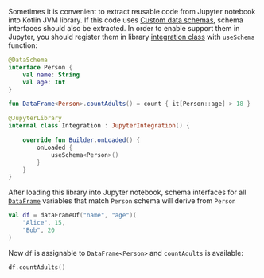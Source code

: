 [//]: # (title: Use external Data Schemas in Jupyter)

<!---IMPORT org.jetbrains.kotlinx.dataframe.samples.api.Schemas-->

Sometimes it is convenient to extract reusable code from Jupyter notebook into Kotlin JVM library. If this code
uses [Custom data schemas](#custom-data-schemas), schema interfaces should also be extracted. In order to enable support
them in Jupyter, you should register them in
library [integration class](https://github.com/Kotlin/kotlin-jupyter/blob/master/docs/libraries.md) with `useSchema`
function:

```kotlin
@DataSchema
interface Person {
    val name: String
    val age: Int
}

fun DataFrame<Person>.countAdults() = count { it[Person::age] > 18 }

@JupyterLibrary
internal class Integration : JupyterIntegration() {

    override fun Builder.onLoaded() {
        onLoaded {
            useSchema<Person>()
        }
    }
}
```

After loading this library into Jupyter notebook, schema interfaces for all [`DataFrame`](DataFrame.md) variables that match `Person`
schema will derive from `Person`

<!---FUN createDf-->

```kotlin
val df = dataFrameOf("name", "age")(
    "Alice", 15,
    "Bob", 20
)
```

<!---END-->

Now `df` is assignable to `DataFrame<Person>` and `countAdults` is available:

```kotlin
df.countAdults()
```
